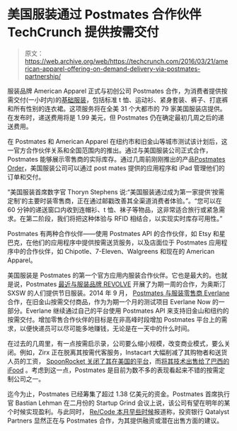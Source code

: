 # 美国服装通过 Postmates 合作伙伴 TechCrunch 提供按需交付

> 原文：<https://web.archive.org/web/https://techcrunch.com/2016/03/21/american-apparel-offering-on-demand-delivery-via-postmates-partnership/>

服装品牌 American Apparel 正式与初创公司 Postmates 合作，为消费者提供按需交付(一小时内)的[基础服装](https://web.archive.org/web/20221208110911/http://store.americanapparel.net/en/basics-collection_basics-collection;jsessionid=DF57419AA1207A303A3ED4B3B8377D46.aap-prd-dal-app-01-p-app1)，包括标准 t 恤、运动衫、紧身套装、裤子、打底裤和所有性别的连衣裙。这项服务将在全美 31 个大都市的 79 家美国服装店提供。在发布时，递送费用将是 1.99 美元，但 Postmates 仍在确定最初几周之后的递送费用。

在 Postmates 和 American Apparel 在纽约市和旧金山等城市测试该计划后，这一官方合作伙伴关系和全国范围内的推出。通过与美国服装公司正式合作，Postmates 能够展示零售商的实际库存。通过几周前刚刚推出的产品[Postmates Order](https://web.archive.org/web/20221208110911/http://blog.postmates.com/post/139613447072/postmatesorder)，美国服装公司可以通过 post mates 提供的应用程序和 iPad 管理他们的订单和交付。

“美国服装首席数字官 Thoryn Stephens 说:“美国服装通过成为第一家提供‘按需定制’的主要时装零售商，正在通过邮戳改善其全渠道消费者体验。”。“您可以在 60 分钟的递送窗口内收到连帽衫、t 恤、袜子等物品，这非常适合旅行或紧急需求。在第二阶段，我们将把这种体验与 RFID 相结合，以实现实时库存可用性。”

Postmates 有两种合作伙伴——使用 Postmates API 的合作伙伴，如 Etsy 和星巴克，在他们的应用程序中提供按需送货服务，以及店面位于 Postmates 应用程序中的合作伙伴，如 Chipotle、7-Eleven、Walgreens 和现在的 American Apparel。

美国服装是 Postmates 的第一个官方应用内服装合作伙伴。它也是最大的。也就是说，Postmates [最近与服装品牌 REVOLVE](https://web.archive.org/web/20221208110911/http://blog.postmates.com/post/140914870232/sxsw-postmates-x-revolve) 开展了为期一周的合作，为奥斯汀 SXSW 的人们提供节日服装。2014 年 9 月， [Postmates 与服装零售商 Everlane](https://web.archive.org/web/20221208110911/https://beta.techcrunch.com/2014/09/09/postmates-everlane/) 合作，在旧金山按需交付商品，作为为期一个月的测试项目 Everlane Now 的一部分。Everlane 继续通过自己的平台使用 Postmates API 来支持旧金山和纽约的按需交付。增加零售合作伙伴的目标是在非高峰时段增加 Postmates 平台上的需求，以便快递员可以尽可能多地赚钱，无论是在一天中的什么时间。

在过去的几周里，有一点按需启示录，公司要么缩小规模，改变商业模式，要么关闭。例如，Zirx 正在脱离其按需代客服务，Instacart 大幅削减了其购物者和送货人员的工资， [SpoonRocket 关闭了其在美国的平台](https://web.archive.org/web/20221208110911/https://beta.techcrunch.com/2016/03/15/spoonrocket-shuts-down/)，而[将其技术出售给了巴西的 iFood](https://web.archive.org/web/20221208110911/https://beta.techcrunch.com/2016/03/16/spoonrocket-finds-a-home-with-brazil-based-ifood/) 。考虑到这一点，Postmates 是目前为数不多的表现看起来不错的按需定制公司之一。

迄今为止，Postmates 已经筹集了超过 1.38 亿美元的资金。Postmates 首席执行官 Bastian Lehman 在二月份的 Startup Grind 会议上说，该公司有望在明年的某个时候实现盈利。与此同时， [Re/Code 本月早些时候](https://web.archive.org/web/20221208110911/http://recode.net/2016/03/04/postmates-has-hired-qatalyst-the-silicon-valley-bank-that-helps-companies-get-sold/)报道称，投资银行 Qatalyst Partners 显然正在与 Postmates 合作，为其提供融资或潜在出售方面的建议。